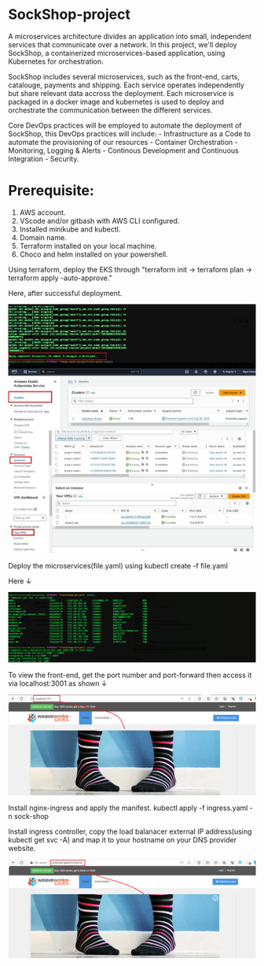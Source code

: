 # SockShop-project

A microservices architecture divides an application into small, independent services that communicate over a network. In this project, we'll deploy SockShop, a containerized microservices-based application, using Kubernetes for orchestration.

SockShop includes several microservices, such as the front-end, carts, catalouge, payments and shipping. Each service operates independently but share relevant data accross the deployment. Each microservice is packaged in a docker image and kubernetes is used to deploy and orchestrate the communication between the different services.

Core DevOps practices will be employed to automate the deployment of SockShop, this DevOps practices will include: - Infrastructure as a Code to automate the provisioning of our resources - Container Orchestration - Monitoring, Logging & Alerts - Continous Development and Continuous Integration - Security.


# Prerequisite:
1.  AWS account.
2.  VScode and/or gitbash with AWS CLI configured.
3.  Installed minikube and kubectl.
4.  Domain name.
5.  Terraform installed on your local machine.
6.  Choco and helm installed on your powershell.


Using terraform, deploy the EKS through
"terraform init → terraform plan → terraform apply -auto-approve."

Here, after successful deployment.

![Deployed Resources](./images/sucessfully%20deployed.jpeg)


Deploy the microservices(file.yaml) using kubectl create -f file.yaml

Here ↓

![Port-forwarding](./images/port-forwarding.png)


To view the front-end, get the port number and port-forward then access it via localhost:3001 as shown ↓

![localhost](./images/1st%20image.png)


Install nginx-ingress and apply the manifest.
kubectl apply -f ingress.yaml -n sock-shop

Install ingress controller, copy the load balanacer external IP address(using kubectl get svc -A) and map it to your hostname on your DNS provider website. 


![DNS mapped](./images/2nd%20image.png)
